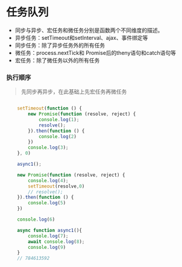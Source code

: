 # 任务队列

* 同步与异步、宏任务和微任务分别是函数两个不同维度的描述。
* 异步任务：setTimeout和setInterval、ajax、事件绑定等
* 同步任务：除了异步任务外的所有任务
* 微任务：process.nextTick和 Promise后的theny语句和catch语句等
* 宏任务：除了微任务以外的所有任务 

### 执行顺序   
> 先同步再异步，在此基础上先宏任务再微任务   

```js 

    setTimeout(function () {
        new Promise(function (resolve, reject) {
            console.log(1);
            resolve();
        }).then(function () {
            console.log(2)
        })
        console.log(3);
    }, 0)

    async1();

    new Promise(function (resolve, reject) {
        console.log(4);
        setTimeout(resolve,0)
        // resolve();
    }).then(function () {
        console.log(5)
    })

    console.log(6)

    async function async1(){
        console.log(7);
        await console.log(8);
        console.log(9)
    }
    // 784613592

```